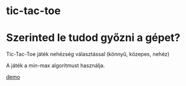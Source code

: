 # tic-tac-toe

<h1> Szerinted le tudod győzni a gépet? </h1>
<p>Tic-Tac-Toe játék nehézség választással (könnyű, közepes, nehéz)</p>
<p>A játék a min-max algoritmust használja.</p>
<a href="http://programozas.sterbinaroland.hu/tictactoe/index.html">demo</a>
